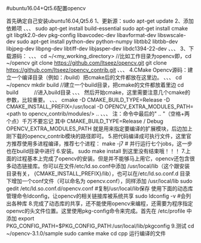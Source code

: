 #ubuntu16.04+Qt5.6配置opencv


首先确定自己安装ubuntu16.04,Qt5.6
1、更新源：sudo apt-get update
2、添加依赖项
、、、
sudo apt-get install build-essential
sudo apt-get install cmake git libgtk2.0-dev pkg-config libavcodec-dev libavformat-dev libswscale-dev
sudo apt-get install python-dev python-numpy libtbb2 libtbb-dev libjpeg-dev libpng-dev libtiff-dev libjasper-dev libdc1394-22-dev
、、、
3、下载源码：
、、、
cd ~/<my_working_directory>  //比如工作目录为opencv即，cd ~/opencv
git clone https://github.com/Itseez/opencv.git
git clone https://github.com/Itseez/opencv_contrib.git
、、、
4.CMake Opencv源码：建立一个编译目录（例如：/build）把cmake后的文件都放在这里边。
、、、
cd ~/opencv
mkdir build  //建立一个build目录，把cmake的文件都放着里边
cd build　　　//进入build目录
、、、
然后开始cmake，这里需要注意几个cmake的参数，比较重要。
、、、
cmake -D CMAKE_BUILD_TYPE=Release -D CMAKE_INSTALL_PREFIX=/usr/local -D OPENCV_EXTRA_MODULES_PATH=<path to opencv_contrib/modules/> ..
、、、
注：命令中最后的"  .. "（空格+两个点）千万不要忘记
其中 CMAKE_BUILD_TYPE=Release / Debug
OPENCV_EXTRA_MODULES_PATH 就是用来指定要编译的扩展模块，后边加上刚下载的opencv_contrib模块的路径即可。
5.把代码编译成可执行文件，这里官方推荐使用多进程编译，推荐七个进程：
make -j7 # 并行运行七个jobs，这一步也在build目录中进行
6.安装。
sudo make install
到这里没有结束哦！！！
7.上面的过程基本上完成了opencv的安装。但是并不能够马上用它，opencv还包含很多动态链接库。你可以在文件/etc/ld.so.conf中添加 /usr/local/lib（这个跟安装目录有关， {CMAKE_INSTALL_PREFIX}/lib），也可以在/etc/ld.so.conf.d 目录下增加一个conf文件（可以命名为 opencv.conf），同样添加 /usr/local/lib
sudo gedit /etc/ld.so.conf.d/opencv.conf #复制/usr/local/lib保存
使用下面的动态库管理命令ldconfig，让opencv的相关链接库被系统共享
sudo ldconfig -v #会列出各种库
8.完成了动态库的共享，还不能使用opencv来编程，还需要为程序指定openvc的头文件位置。这里使用pkg-config命令来完成。首先在 /etc/profile 中添加
export  PKG_CONFIG_PATH=$PKG_CONFIG_PATH:/usr/local/lib/pkgconfig 
9.测试
cd ~/opencv-3.1.0/sample
sudo camke
make
cd cpp
运行编译的文件
